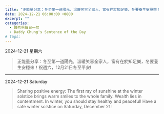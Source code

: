 ```yaml
---
title: "正能量分享：冬至第一道陽光，溫暖笑容全家人，富有在於知足樂，冬要養生安穩來！祝週六，12月21日冬至平安! <br> Sharing positive energy: The first ray of sunshine at the winter solstice brings warm smiles to the whole family. Wealth lies in contentment. In winter, you should stay healthy and peaceful! Have a safe winter solstice on Saturday, December 21!"
date: 2024-12-21 06:00:00 +0800
excerpt: ""
categories:
  - 鍾老爸每日一句
  - Daddy Chung's Sentence of the Day
# tags:
---
```


2024-12-21 星期六

> 正能量分享：冬至第一道陽光，溫暖笑容全家人，富有在於知足樂，冬要養生安穩來！祝週六，12月21日冬至平安!

---

2024-12-21 Saturday

> Sharing positive energy: The first ray of sunshine at the winter solstice brings warm smiles to the whole family. Wealth lies in contentment. In winter, you should stay healthy and peaceful! Have a safe winter solstice on Saturday, December 21!

